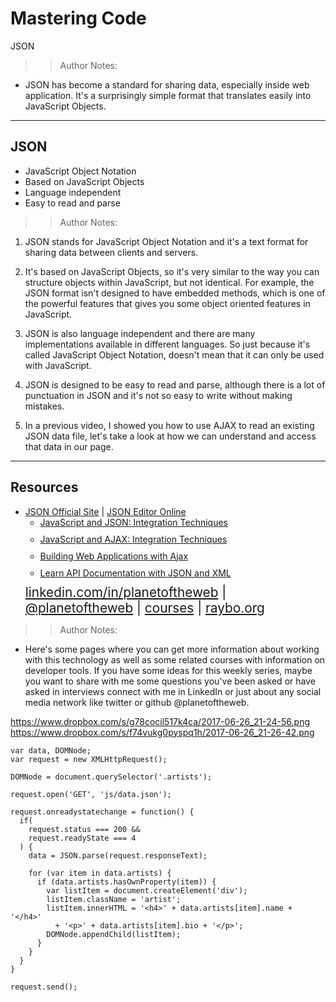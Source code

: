 <!-- .slide: data-state="title" -->

# Mastering Code
JSON

>>Author Notes:
- JSON has become a standard for sharing data, especially inside web application. It's a surprisingly simple format that translates easily into JavaScript Objects.

---

## JSON

<ul>
  <li class="fragment">JavaScript Object Notation</li>
  <li class="fragment">Based on JavaScript Objects</li>
  <li class="fragment">Language independent</li>
  <li class="fragment">Easy to read and parse</li>
</ul>

>>Author Notes:

1. JSON stands for JavaScript Object Notation and it's a text format for sharing data between clients and servers.

1. It's based on JavaScript Objects, so it's very similar to the way you can structure objects within JavaScript, but not identical. For example, the JSON format isn't designed to have embedded methods, which is one of the powerful features that gives you some object oriented features in JavaScript.

1. JSON is also language independent and there are many implementations available in different languages. So just because it's called JavaScript Object Notation, doesn't mean that it can only be used with JavaScript.

1. JSON is designed to be easy to read and parse, although there is a lot of punctuation in JSON and it's not so easy to write without making mistakes.

1. In a previous video, I showed you how to use AJAX to read an existing JSON data file, let's take a look at how we can understand and access that data in our page.

---
## Resources
<ul>
  <li><a href="http://json.org/">JSON Official Site</a> | <a href="http://jsoneditoronline.org/">JSON Editor Online</a></li>
  <li style="list-style: none;">
    <ul>
      <li style="margin-bottom: 10px"><a href="https://www.linkedin.com/learning/javascript-and-json-integration-techniques?u=2125562">JavaScript and JSON: Integration Techniques</a></li>
      <li style="margin-bottom: 10px"><a href="https://www.linkedin.com/learning/javascript-and-ajax-integration-techniques">JavaScript and AJAX: Integration Techniques</a></li>
      <li style="margin-bottom: 10px"><a href="https://www.linkedin.com/learning/building-web-applications-with-ajax/welcome">Building Web Applications with Ajax</a></li>
      <li style="margin-bottom: 10px"><a href="https://www.linkedin.com/learning/learn-api-documentation-with-json-and-xml?u=2125562">Learn API Documentation with JSON and XML</a></li>
    </ul>
  <li style="list-style: none; font-size: 1.3rem;"><a href="https://www.linkedin.com/in/planetoftheweb">linkedin.com/in/planetoftheweb</a> | <a href="https://www.twitter.com/planetoftheweb">@planetoftheweb</a> | <a href="https://www.linkedin.com/learning/instructors/ray-villalobos">courses</a> | <a href="https://raybo.org">raybo.org</a></li>
</ul>

>> Author Notes:
- Here's some pages where you can get more information about working with this technology as well as some related courses with information on developer tools. If you have some ideas for this weekly series, maybe you want to share with me some questions you've been asked or have asked in interviews connect with me in LinkedIn or just about any social media network like twitter or github @planetoftheweb.

https://www.dropbox.com/s/g78cocil517k4ca/2017-06-26_21-24-56.png
https://www.dropbox.com/s/f74vukg0pyspq1h/2017-06-26_21-26-42.png

```
var data, DOMNode;
var request = new XMLHttpRequest();

DOMNode = document.querySelector('.artists');

request.open('GET', 'js/data.json');

request.onreadystatechange = function() {
  if(
    request.status === 200 &&
    request.readyState === 4
  ) {
    data = JSON.parse(request.responseText);

    for (var item in data.artists) {
      if (data.artists.hasOwnProperty(item)) {
        var listItem = document.createElement('div');
        listItem.className = 'artist';
        listItem.innerHTML = '<h4>' + data.artists[item].name + '</h4>'
          + '<p>' + data.artists[item].bio + '</p>';
        DOMNode.appendChild(listItem);
      }
    }
  }
}

request.send();
```
